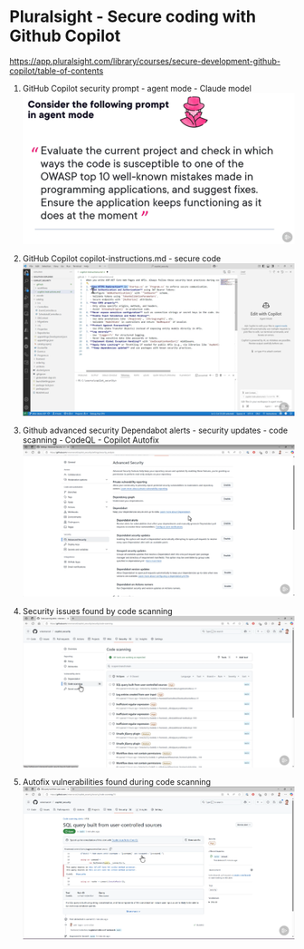 # Pluralsight - Secure coding with Github Copilot
https://app.pluralsight.com/library/courses/secure-development-github-copilot/table-of-contents


1. GitHub Copilot security prompt - agent mode - Claude model
![1. GitHub Copilot security prompt - agent mode - Claude model.png](1.%20GitHub%20Copilot%20security%20prompt%20-%20agent%20mode%20-%20Claude%20model.png)


2. GitHub Copilot copilot-instructions.md - secure code
![2. GitHub Copilot copilot-instructions.md - secure code.png](2.%20GitHub%20Copilot%20copilot-instructions.md%20-%20secure%20code.png)


3. Github advanced security Dependabot alerts - security updates - code scanning - CodeQL - Copilot Autofix
![3. Github advanced security Dependabot alerts - security updates - code scanning - CodeQL - Copilot Autofix.png](3.%20Github%20advanced%20security%20Dependabot%20alerts%20-%20security%20updates%20-%20code%20scanning%20-%20CodeQL%20-%20Copilot%20Autofix.png)


4. Security issues found by code scanning
![4. Security issues found by code scanning.png](4.%20Security%20issues%20found%20by%20code%20scanning.png)


5. Autofix vulnerabilities found during code scanning
![5. Autofix vulnerabilities found during code scanning .png](5.%20Autofix%20vulnerabilities%20found%20during%20code%20scanning%20.png)